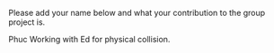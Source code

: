 Please add your name below and what your contribution to the group project is.

Phuc
Working with Ed for physical collision. 